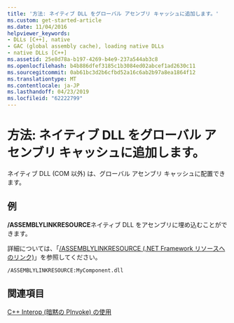 ```yaml
---
title: '方法: ネイティブ DLL をグローバル アセンブリ キャッシュに追加します。'
ms.custom: get-started-article
ms.date: 11/04/2016
helpviewer_keywords:
- DLLs [C++], native
- GAC (global assembly cache), loading native DLLs
- native DLLs [C++]
ms.assetid: 25e8d78a-b197-4269-b4e9-237a544ab3c8
ms.openlocfilehash: b4b886dfef3185c1b3084ed02abcef1ad2630c11
ms.sourcegitcommit: 0ab61bc3d2b6cfbd52a16c6ab2b97a8ea1864f12
ms.translationtype: MT
ms.contentlocale: ja-JP
ms.lasthandoff: 04/23/2019
ms.locfileid: "62222799"
---
```

# <a name="how-to-add-native-dll-to-global-assembly-cache"></a>方法: ネイティブ DLL をグローバル アセンブリ キャッシュに追加します。

ネイティブ DLL (COM 以外) は、グローバル アセンブリ キャッシュに配置できます。

## <a name="example"></a>例

**/ASSEMBLYLINKRESOURCE**ネイティブ DLL をアセンブリに埋め込むことができます。

詳細については、「[/ASSEMBLYLINKRESOURCE (.NET Framework リソースへのリンク)](../build/reference/assemblylinkresource-link-to-dotnet-framework-resource.md)」を参照してください。

```
/ASSEMBLYLINKRESOURCE:MyComponent.dll
```

## <a name="see-also"></a>関連項目

[C++ Interop (暗黙の PInvoke) の使用](../dotnet/using-cpp-interop-implicit-pinvoke.md)
